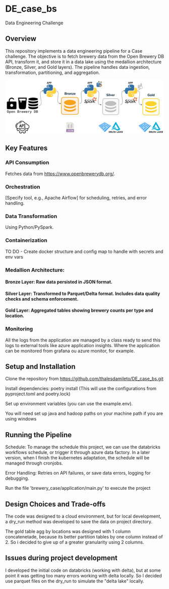 # DE_case_bs
Data Engineering Challenge

## Overview
This repository implements a data engineering pipeline for a Case challenge. The objective is to fetch brewery data from the Open Brewery DB API, transform it, and store it in a data lake using the medallion architecture (Bronze, Silver, and Gold layers). The pipeline handles data ingestion, transformation, partitioning, and aggregation.

![Project Architecture](project_architecture.png)

## Key Features

### API Consumption
Fetches data from https://www.openbrewerydb.org/.
### Orchestration
[Specify tool, e.g., Apache Airflow] for scheduling, retries, and error handling.
### Data Transformation
Using Python/PySpark.
### Containerization
TO DO - Create docker structure and config map to handle with secrets and env vars  
### Medallion Architecture:
#### Bronze Layer: Raw data persisted in JSON format.
#### Silver Layer: Transformed to Parquet/Delta format. Includes data quality checks and schema enforcement.
#### Gold Layer: Aggregated tables showing brewery counts per type and location.

### Monitoring
All the logs from the application are managed by a class ready to send this logs to external tools like azure application insights. Where the application can be monitored from grafana ou azure monitor, for example.

## Setup and Installation

Clone the repository from https://github.com/thalesdamileto/DE_case_bs.git

Install dependencies: poetry install (This will use the configurations from pyproject.toml and poetry.lock)

Set up environment variables (you can use the example.env).

You will need set up java and hadoop paths on your machine path if you are using windows

## Running the Pipeline

Schedule: To manage the schedule this project, we can use the databricks workflows schedule, or trigger it through azure data factory. In a later version, when I finish the kubernetes adaptation, the schedule will be managed through cronjobs.

Error Handling: Retries on API failures, or save data errors, logging for debugging.

Run the file 'brewery_case/application/main.py' to execute the project 

## Design Choices and Trade-offs

The code was designed to a cloud environment, but for local development, a dry_run method was developed to save the data on project directory. 

The gold table agg by locations was designed with 1 column concatenetade, because its better partition tables by one column instead of 2. So i decided to give up of a greater granularity using 2 columns.

## Issues during project development
I developed the initial code on databricks (working with delta), but at some point it was getting too many errors working with delta locally. So I decided use parquet files on the dry_run to simulate the "delta lake" locally.
